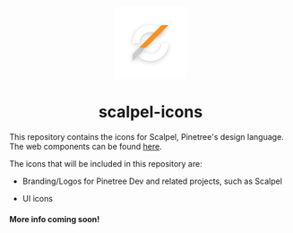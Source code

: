 <p align="center"><img src="https://raw.githubusercontent.com/PinetreeDev/scalpel-icons/master/icons/logo/scalpel/scalpel128.png"></p>
<h1 align="center">scalpel-icons</h1>

This repository contains the icons for Scalpel, Pinetree's design language. The web components can be found [here](https://github.com/PinetreeDev/scalpel).

The icons that will be included in this repository are:

- Branding/Logos for Pinetree Dev and related projects, such as Scalpel

- UI icons

#### More info coming soon!
